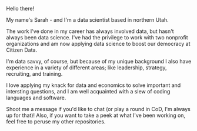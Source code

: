 Hello there!

My name's Sarah - and I'm a data scientist based in northern Utah.

The work I've done in my career has always involved data, but hasn't always been data science. I've had the privilege to work with two nonprofit organizations and am now applying data science to boost our democracy at Citizen Data. 

I'm data savvy, of course, but because of my unique background I also have experience in a variety of different areas; like leadership, strategy, recruiting, and training.

I love applying my knack for data and economics to solve important and intersting questions, and I am well acquainted with a slew of coding languages and software.

Shoot me a message if you'd like to chat (or play a round in CoD, I'm always up for that)! Also, if you want to take a peek at what I've been working on, feel free to peruse my other repositories.
